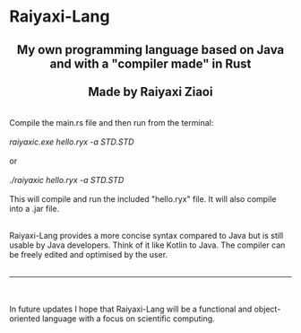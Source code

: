 # Raiyaxi-Lang

<div align="center"><h2>
My own programming language based on Java and with a "compiler made" in Rust<br/><br/>Made by Raiyaxi Ziaoi
</h2></div>
<br/>
Compile the main.rs file and then run from the terminal:<br/><br/>
<i>raiyaxic.exe hello.ryx -a STD.STD</i><br/><br/>
or<br/><br/>
<i>./raiyaxic hello.ryx -a STD.STD</i><br/><br/>
This will compile and run the included "hello.ryx" file. It will also compile into a .jar file.
<br/><br/>

Raiyaxi-Lang provides a more concise syntax compared to Java but is still usable by Java developers. Think of it like Kotlin to Java. The compiler can be freely edited and optimised by the user.
<br/><br/>

<hr>
<br/><br/>
In future updates I hope that Raiyaxi-Lang will be a functional and object-oriented language with a focus on scientific computing.

